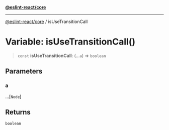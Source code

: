 [**@eslint-react/core**](../README.md)

***

[@eslint-react/core](../README.md) / isUseTransitionCall

# Variable: isUseTransitionCall()

> `const` **isUseTransitionCall**: (...`a`) => `boolean`

## Parameters

### a

...\[`Node`\]

## Returns

`boolean`
